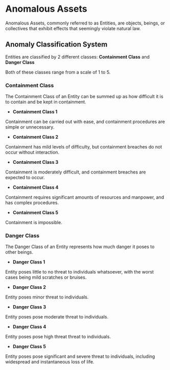 # Anomalous Assets

Anomalous Assets, commonly referred to as Entities, are objects, beings, or collectives that exhibit effects that seemingly violate natural law.

## Anomaly Classification System

Entities are classified by 2 different classes: **Containment Class** and **Danger Class**

Both of these classes range from a scale of 1 to 5.

### Containment Class

The Containment Class of an Entity can be summed up as how difficult it is to contain and be kept in containment.

* **Containment Class 1**

Containment can be carried out with ease, and containment procedures are simple or unnecessary.

* **Containment Class 2**

Containment has mild levels of difficulty, but containment breaches do not occur without interaction.

* **Containment Class 3**

Containment is moderately difficult, and containment breaches are expected to occur.

* **Containment Class 4**

Containment requires significant amounts of resources and manpower, and has complex procedures.

* **Containment Class 5**

Containment is impossible.

### Danger Class

The Danger Class of an Entity represents how much danger it poses to other beings.

* **Danger Class 1**

Entity poses little to no threat to individuals whatsoever, with the worst cases being mild scratches or bruises.

* **Danger Class 2**

Entity poses minor threat to individuals.

* **Danger Class 3**

Entity poses pose moderate threat to individuals.

* **Danger Class 4**

Entity poses pose high threat threat to individuals.

* **Danger Class 5**

Entity poses pose significant and severe threat to individuals, including widespread and instantaneous loss of life.
